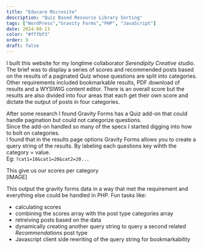 ```yaml
---
title: "Educare Microsite"
description: "Quiz Based Resource Library Sorting"
tags: ["WordPress","Gravity Forms","PHP", "JavaScript"]
date: 2024-08-13
color: "#fffbf3"
order: 9
draft: false
---
```


I built this website for my longtime collaborator *Serendipity Creative* studio.  
The brief was to display a series of scores and recommended posts based on the results of a paginated Quiz whose questions are split into categories. Other requirements included bookmarkable results, PDF download of results and a WYSIWIG content editor.
There is an overall score but the results are also divided into four areas that each get their own score and dictate the output of posts in four categories. 


After some research I found Gravity Forms has a Quiz add-on that could handle pagination but could not categorize questions.   
Since the add-on handled so many of the specs I started digging into how to bolt on categories.  
I found that in the results page options Gravity Forms allows you to create a query string of the results.
By labeling each questions key wihth the category = value.  
Eg: `?cat1=10&cat1=20&cat2=20...`

This give us our scores per category  
[IMAGE]

This output the gravity forms data in a way that met the requirement and everything else could be handled in PHP.
Fun tasks like:
 - calculating scores 
 - combining the scores array with the post type categories array
 - retreiving posts based on the data
 - dynamically creating another query string to query a second related *Recommendations* post type 
 - Javascript client side rewriting of the query string for bookmarkability



